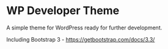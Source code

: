 # WP Developer Theme
A simple theme for WordPress ready for further development.

Including Bootstrap 3 - https://getbootstrap.com/docs/3.3/
